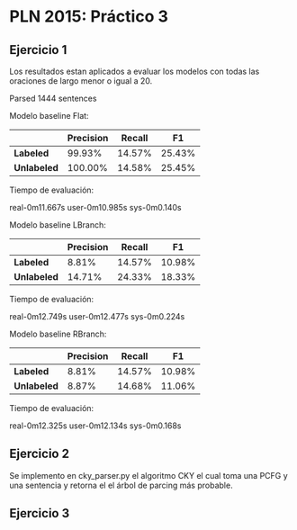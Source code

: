 PLN 2015: Práctico 3
================================================


Ejercicio 1
-----------

Los resultados estan aplicados a evaluar los modelos con todas las oraciones
de largo menor o igual a 20.

Parsed 1444 sentences

Modelo baseline Flat:

|               | Precision | Recall | F1     |
|---------------|-----------|--------|--------|
| **Labeled**   | 99.93%    | 14.57% | 25.43% |
| **Unlabeled** | 100.00%   | 14.58% | 25.45% |

Tiempo de evaluación:

real-0m11.667s
user-0m10.985s
sys-0m0.140s

Modelo baseline LBranch:

|               | Precision | Recall | F1     |
|---------------|-----------|--------|--------|
| **Labeled**   | 8.81%     | 14.57% | 10.98% |
| **Unlabeled** | 14.71%    | 24.33% | 18.33% |

Tiempo de evaluación:

real-0m12.749s
user-0m12.477s
sys-0m0.224s


Modelo baseline RBranch:

|               | Precision | Recall | F1     |
|---------------|-----------|--------|--------|
| **Labeled**   | 8.81%     | 14.57% | 10.98% |
| **Unlabeled** | 8.87%     | 14.68% | 11.06% |

Tiempo de evaluación:

real-0m12.325s
user-0m12.134s
sys-0m0.168s

Ejercicio 2
-----------

Se implemento en cky_parser.py el algoritmo CKY el cual toma una PCFG y una sentencia
y retorna el el árbol de parcing más probable.

Ejercicio 3
-----------

